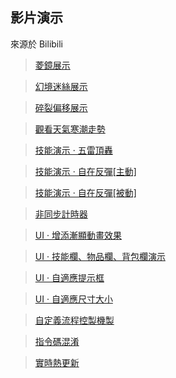 ## 影片演示

來源於 Bilibili

> <a target="_blank" href="https://www.bilibili.com/video/BV1Dt4y1t7eF">菱鏡展示</a>

> <a target="_blank" href="https://www.bilibili.com/video/BV1uF411c7R5">幻境迷絲展示</a>

> <a target="_blank" href="https://www.bilibili.com/video/BV1Sa411s7tK">碎裂偏移展示</a>

> <a target="_blank" href="https://www.bilibili.com/video/BV1BU4y1g73m">觀看天氣寒潮走勢</a>

> <a target="_blank" href="https://www.bilibili.com/video/BV1Bb4y1i71m">技能演示 · 五雷頂轟</a>

> <a target="_blank" href="https://www.bilibili.com/video/BV1Ym4y1X7jo">技能演示 · 自在反彈[主動]</a>

> <a target="_blank" href="https://www.bilibili.com/video/BV1KR4y1W7Qi">技能演示 · 自在反彈[被動]</a>

> <a target="_blank" href="https://www.bilibili.com/video/BV1DU4y1N7Kv">非同步計時器</a>

> <a target="_blank" href="https://www.bilibili.com/video/BV1CF411b7Fp">UI · 增添漸顯動畫效果</a>

> <a target="_blank" href="https://www.bilibili.com/video/BV1SZ4y197Eh">UI · 技能欄、物品欄、背包欄演示</a>

> <a target="_blank" href="https://www.bilibili.com/video/BV1Mu411S7mU">UI · 自適應提示框</a>

> <a target="_blank" href="https://www.bilibili.com/video/BV1uq4y1m78k">UI · 自適應尺寸大小</a>

> <a target="_blank" href="https://www.bilibili.com/video/BV15Q4y1v7df">自定義流程控製機製</a>

> <a target="_blank" href="https://www.bilibili.com/video/BV16D4y1c7nS">指令碼混淆</a>

> <a target="_blank" href="https://www.bilibili.com/video/BV1CZ4y1X7rw">實時熱更新</a>
